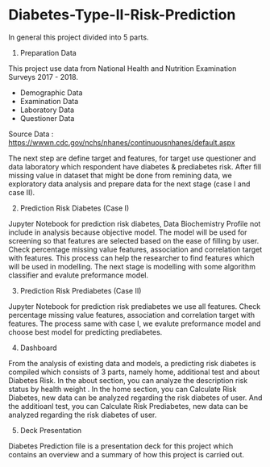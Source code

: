 # Diabetes-Type-II-Risk-Prediction

In general this project divided into 5 parts.

1. Preparation Data

This project use data from National Health and Nutrition Examination Surveys 2017 - 2018.
   - Demographic Data
   - Examination Data
   - Laboratory Data
   - Questioner Data
   
   Source Data : https://wwwn.cdc.gov/nchs/nhanes/continuousnhanes/default.aspx
   
The next step are define target and features, for target use questioner and data laboratory which respondent have  diabetes & prediabetes risk. After fill missing value in dataset that might be done from remining data, we exploratory data analysis and prepare data for the next stage (case I and case II).
   
2. Prediction Risk Diabetes (Case I)

  Jupyter Notebook for prediction risk diabetes, Data Biochemistry Profile not include in analysis because objective model. The model will be used for screening so that features are selected based on the ease of filling by user. Check percentage missing value features, association and correlation target with features. This process can help the researcher to find features which will be used in modelling. The next stage is modelling with some algorithm classifier and evalute preformance model.

3. Prediction Risk Prediabetes (Case II)

  Jupyter Notebook for prediction risk prediabetes we use all features. Check percentage missing value features, association and correlation target with features. The process same with case I, we evalute preformance model and choose best model for predicting prediabetes.

4. Dashboard

  From the analysis of existing data and models, a predicting risk diabetes is compiled which consists of 3 parts, namely home, additional test and about Diabetes Risk. In the about section, you can analyze the description risk status by health weight . In the home section, you can Calculate Risk Diabetes, new data can be analyzed regarding the risk diabetes of user. And the additioanl test, you can Calculate Risk Prediabetes, new data can be analyzed regarding the risk diabetes of user.

5. Deck Presentation

  Diabetes Prediction file is a presentation deck for this project which contains an overview and a summary of how this project is carried out.
